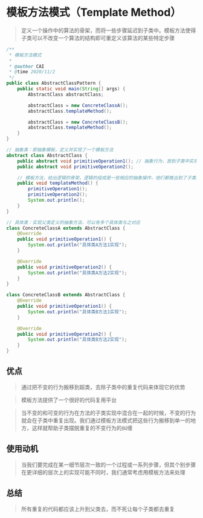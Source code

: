 # 模板方法模式（Template Method）

> 定义一个操作中的算法的骨架，而将一些步骤延迟到子类中。模板方法使得子类可以不改变一个算法的结构即可重定义该算法的某些特定步骤

``` java
/**
 * 模板方法模式
 * 
 * @author CAI
 * @time 2020/11/2
 */
public class AbstractClassPattern {
    public static void main(String[] args) {
        AbstractClass abstractClass;

        abstractClass = new ConcreteClassA();
        abstractClass.templateMethod();

        abstractClass = new ConcreteClassB();
        abstractClass.templateMethod();
    }
}

// 抽象类：即抽象模板，定义并实现了一个模板方法
abstract class AbstractClass {
    public abstract void primitiveOperation1(); // 抽象行为，放到子类中实现
    public abstract void primitiveOperation2();

    // 模板方法，给出逻辑的骨架，逻辑的组成是一些相应的抽象操作，他们都推出到了子类实现
    public void templateMethod() {
        primitiveOperation1();
        primitiveOperation2();
        System.out.println();
    }
}

// 具体类：实现父类定义的抽象方法，可以有多个具体类与之对应
class ConcreteClassA extends AbstractClass {
    @Override
    public void primitiveOperation1() {
        System.out.println("具体类A方法1实现");
    }

    @Override
    public void primitiveOperation2() {
        System.out.println("具体类A方法2实现");
    }
}

class ConcreteClassB extends AbstractClass {
    @Override
    public void primitiveOperation1() {
        System.out.println("具体类B方法1实现");
    }

    @Override
    public void primitiveOperation2() {
        System.out.println("具体类B方法2实现");
    }
}
```

## 优点

> 通过把不变的行为搬移到超类，去除子类中的重复代码来体现它的优势

> 模板方法提供了一个很好的代码复用平台

> 当不变的和可变的行为在方法的子类实现中混合在一起的时候，不变的行为就会在子类中重复出现。我们通过模板方法模式把这些行为搬移到单一的地方，这样就帮助子类摆脱重复的不变行为的纠缠

## 使用动机

> 当我们要完成在某一细节层次一致的一个过程或一系列步骤，但其个别步骤在更详细的层次上的实现可能不同时，我们通常考虑用模板方法来处理

## 总结

> 所有重复的代码都应该上升到父类去，而不死让每个子类都去重复
